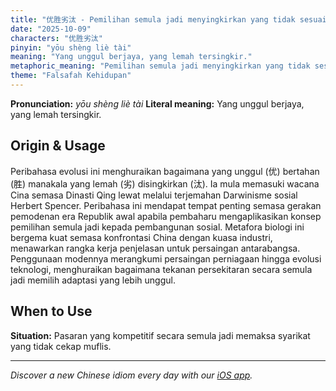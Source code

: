 ```yaml
---
title: "优胜劣汰 - Pemilihan semula jadi menyingkirkan yang tidak sesuai."
date: "2025-10-09"
characters: "优胜劣汰"
pinyin: "yōu shèng liè tài"
meaning: "Yang unggul berjaya, yang lemah tersingkir."
metaphoric_meaning: "Pemilihan semula jadi menyingkirkan yang tidak sesuai."
theme: "Falsafah Kehidupan"
---
```


**Pronunciation:** *yōu shèng liè tài*
**Literal meaning:** Yang unggul berjaya, yang lemah tersingkir.

## Origin & Usage

Peribahasa evolusi ini menghuraikan bagaimana yang unggul (优) bertahan (胜) manakala yang lemah (劣) disingkirkan (汰). Ia mula memasuki wacana Cina semasa Dinasti Qing lewat melalui terjemahan Darwinisme sosial Herbert Spencer. Peribahasa ini mendapat tempat penting semasa gerakan pemodenan era Republik awal apabila pembaharu mengaplikasikan konsep pemilihan semula jadi kepada pembangunan sosial. Metafora biologi ini bergema kuat semasa konfrontasi China dengan kuasa industri, menawarkan rangka kerja penjelasan untuk persaingan antarabangsa. Penggunaan modennya merangkumi persaingan perniagaan hingga evolusi teknologi, menghuraikan bagaimana tekanan persekitaran secara semula jadi memilih adaptasi yang lebih unggul.

## When to Use

**Situation:** Pasaran yang kompetitif secara semula jadi memaksa syarikat yang tidak cekap muflis.

---

*Discover a new Chinese idiom every day with our [iOS app](https://apps.apple.com/us/app/daily-chinese-idioms/id6740611324).*
